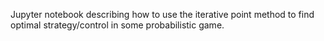 Jupyter notebook describing how to use the iterative point method to find optimal strategy/control in some probabilistic game.
